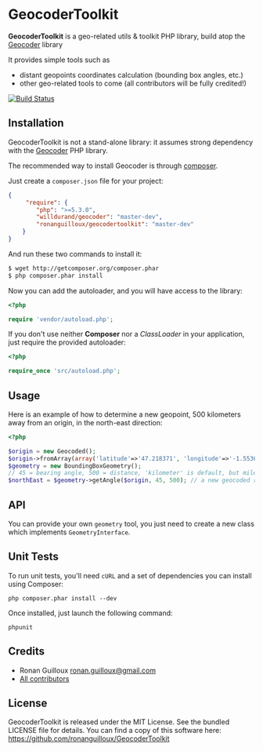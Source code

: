 GeocoderToolkit
================


**GeocoderToolkit** is a geo-related utils & toolkit PHP library, build atop the [Geocoder](https://github.com/willdurand/Geocoder) library

It provides simple tools such as
* distant geopoints coordinates calculation (bounding box angles, etc.)
* other geo-related tools to come (all contributors will be fully credited!)

[![Build Status](https://secure.travis-ci.org/ronanguilloux/GeocoderToolkit.png?branch=master)](http://travis-ci.org/ronanguilloux/GeocoderToolkit)


Installation
------------

GeocoderToolkit is not a stand-alone library: it assumes strong dependency with the [Geocoder](https://github.com/willdurand/Geocoder) PHP library.

The recommended way to install Geocoder is through [composer](http://getcomposer.org).

Just create a `composer.json` file for your project:

``` json
{
     "require": {
        "php": ">=5.3.0",
        "willdurand/geocoder": "master-dev",
        "ronanguilloux/geocodertoolkit": "master-dev"
    }
}
```

And run these two commands to install it:

``` bash
$ wget http://getcomposer.org/composer.phar
$ php composer.phar install
```

Now you can add the autoloader, and you will have access to the library:

``` php
<?php

require 'vendor/autoload.php';
```

If you don't use neither **Composer** nor a _ClassLoader_ in your application, just require the provided autoloader:

``` php
<?php

require_once 'src/autoload.php';
```


Usage
-----

Here is an example of how to determine a new geopoint, 500 kilometers away from an origin, in the north-east direction:

``` php
<?php

$origin = new Geocoded();
$origin->fromArray(array('latitude'=>'47.218371', 'longitude'=>'-1.553621')); // Nantes, Loire valley, France
$geometry = new BoundingBoxGeometry();
// 45 = bearing angle, 500 = distance, 'kilometer' is default, but miles are OK
$northEast = $geometry->getAngle($origin, 45, 500); // a new geocoded resource
```


API
---

You can provide your own `geometry` tool, you just need to create a new class which implements `GeometryInterface`.


Unit Tests
----------

To run unit tests, you'll need `cURL` and a set of dependencies you can install using Composer:

```
php composer.phar install --dev
```

Once installed, just launch the following command:

```
phpunit
```

Credits
-------

* Ronan Guilloux <ronan.guilloux@gmail.com>
* [All contributors](https://github.com/ronanguilloux/GeocoderToolkit/contributors)


License
-------

GeocoderToolkit is released under the MIT License. See the bundled LICENSE file for details.
You can find a copy of this software here: https://github.com/ronanguilloux/GeocoderToolkit

